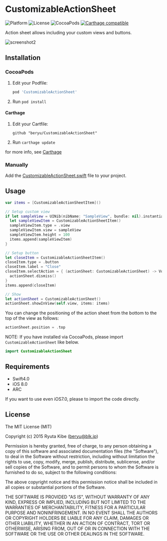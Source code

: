 # CustomizableActionSheet
![Platform](https://cocoapod-badges.herokuapp.com/p/CustomizableActionSheet/badge.svg)
![License](https://img.shields.io/cocoapods/l/CustomizableActionSheet.svg?style=flat)
![CocoaPods](https://cocoapod-badges.herokuapp.com/v/CustomizableActionSheet/badge.svg)
[![Carthage compatible](https://img.shields.io/badge/Carthage-compatible-4BC51D.svg?style=flat)](https://github.com/Carthage/Carthage)

Action sheet allows including your custom views and buttons.

![screenshot2](./assets/screenshot2.gif)

## Installation

### CocoaPods

1. Edit your Podfile:

	```ruby
	pod 'CustomizableActionSheet'
	```

2. Run `pod install`

#### Carthage

1. Edit your Cartfile:

	```
	github "beryu/CustomizableActionSheet"
	```

2. Run `carthage update`

for more info, see [Carthage](https://github.com/carthage/carthage)

### Manually

Add the [CustomizableActionSheet.swift](https://github.com/beryu/CustomizableActionSheet/blob/master/Source/CustomizableActionSheet.swift) file to your project.

## Usage

```swift
var items = [CustomizableActionSheetItem]()

// Setup custom view
if let sampleView = UINib(nibName: "SampleView", bundle: nil).instantiateWithOwner(self, options: nil)[0] as? SampleView {
  let sampleViewItem = CustomizableActionSheetItem()
  sampleViewItem.type = .view
  sampleViewItem.view = sampleView
  sampleViewItem.height = 100
  items.append(sampleViewItem)
}

// Setup button
let closeItem = CustomizableActionSheetItem()
closeItem.type = .button
closeItem.label = "Close"
closeItem.selectAction = { (actionSheet: CustomizableActionSheet) -> Void in
  actionSheet.dismiss()
}
items.append(closeItem)

// Show
let actionSheet = CustomizableActionSheet()
actionSheet.showInView(self.view, items: items)
```

You can change the positioning of the action sheet from the bottom to the top of the view as follows:

```swift
actionSheet.position = .top
```

NOTE: If you have installed via CocoaPods, please import `CustomizableActionSheet` like below.

```swift
import CustomizableActionSheet
```

## Requirements
* Swift4.0
* iOS 8.0
* ARC

If you want to use even iOS7.0, please to import the code directly.

## License
The MIT License (MIT)

Copyright (c) 2015 Ryuta Kibe (beryu@blk.jp)

Permission is hereby granted, free of charge, to any person obtaining a copy of this software and associated documentation files (the "Software"), to deal in the Software without restriction, including without limitation the rights to use, copy, modify, merge, publish, distribute, sublicense, and/or sell copies of the Software, and to permit persons to whom the Software is furnished to do so, subject to the following conditions:

The above copyright notice and this permission notice shall be included in all copies or substantial portions of the Software.

THE SOFTWARE IS PROVIDED "AS IS", WITHOUT WARRANTY OF ANY KIND, EXPRESS OR IMPLIED, INCLUDING BUT NOT LIMITED TO THE WARRANTIES OF MERCHANTABILITY, FITNESS FOR A PARTICULAR PURPOSE AND NONINFRINGEMENT. IN NO EVENT SHALL THE AUTHORS OR COPYRIGHT HOLDERS BE LIABLE FOR ANY CLAIM, DAMAGES OR OTHER LIABILITY, WHETHER IN AN ACTION OF CONTRACT, TORT OR OTHERWISE, ARISING FROM, OUT OF OR IN CONNECTION WITH THE SOFTWARE OR THE USE OR OTHER DEALINGS IN THE SOFTWARE.
